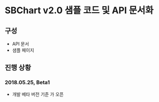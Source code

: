 # SBChart v2.0 샘플 코드 및 API 문서화

## 구성

- API 문서
- 샘플 페이지 

## 진행 상황

### 2018.05.25, Beta1

- 개발 베타 버전 기준 가 오픈
